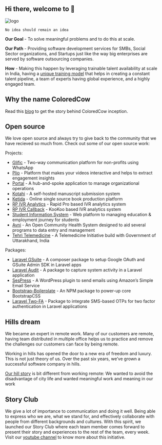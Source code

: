 ## Hi there, welcome to 👋

![logo](https://user-images.githubusercontent.com/32592458/168741331-8bf05781-1a8d-4a68-b390-444be87086e2.jpg)

`No idea should remain an idea`


**Our Goal** - To solve meaningful problems and to do this at scale.

**Our Path** - Providing software development services for SMBs, Social Sector organizations, and Startups just like the way big enterprises are served by software outsourcing companies.

**How** - Making this happen by leveraging trainable talent availability at scale in India, having a [unique training model](https://coloredcow.com/codetrek/) that helps in creating a constant talent pipeline, a team of experts having global experience, and a highly engaged team.


## Why the name ColoredCow

Read this [blog](https://coloredcow.com/coloredcow-name-story/) to get the story behind ColoredCow inception.

## Open source 

We love open source and always try to give back to the community that we have recieved so much from. Check out some of our open source work:

Projects:
- [Glific](https://github.com/glific/glific-frontend) - Two-way communication platform for non-profits using WhatsApp
- [Plio](https://github.com/avantifellows?q=plio) - Platform that makes your videos interactive and helps to extract engagement insights
- [Portal](https://github.com/coloredcow/employee-portal) - A hub-and-spoke application to manage organizational operations
- [Kotahi](https://gitlab.coko.foundation/kotahi/kotahi) - A self-hosted manuscript submission system
- [Ketida](https://gitlab.coko.foundation/ketida/ketida) - Online single source book production platform
- [RP IVR Analytics](https://github.com/DostEducation/RP_IVR_analytics) - Rapid Pro based IVR analytics system
- [RP IVR Callback](https://github.com/DostEducation/RP_IVR_callback) - KooKoo based IVR analytics system
- [Student Information System](https://github.com/gitmedha/sis-frontend) - Web platform to managing education & employment journey for students
- [Avni](https://github.com/avniproject/avni-webapp) - An Open Community Health System designed to aid several programs to data entry and management
- [Tehri Telemedicine](https://github.com/ColoredCow/telemedicine-for-tehri) - A Telemedicine Initiative build with Government of Uttarakhand, India


Packages:
- [Laravel GSuite](https://packagist.org/packages/coloredcow/laravel-gsuite) - A composer package to setup Google OAuth and GSuite Admin SDK in Laravel apps
- [Laravel Audit](https://github.com/ColoredCow/laravel-audit) - A package to capture system activity in a Laravel application
- [SesPress](https://wordpress.org/plugins/sespress/) - A WordPress plugin to send emails using Amazon’s Simple Email Service
- [Bootstrap-Boilerplate](https://www.npmjs.com/package/bootstrap-boilerplate) - An NPM package to power-up core BootstrapCSS
- [Laravel Two-FA](https://github.com/ColoredCow/laravel-twofactorauth) - Package to integrate SMS-based OTPs for two factor authentication in Laravel applications


## Hills dream

We became an expert in remote work. Many of our customers are remote, having team distributed in multiple office helps us to practice and remove the challenges our customers can face by being remote. 

Working in hills has opened the door to a new era of freedom and luxury. This is not just theory of us. Over the past six years, we’ve grown a successful software company in hills.

[Our hill story](https://coloredcow.com/category/hill-story/) is bit different from working remote: We wanted to avoid the disadvantage of city life and wanted meaningful work and meaning in our work


## Story Club

We give a lot of importance to communication and doing it well. Being able to express who we are, what we stand for, and effectively collaborate with people from different backgrounds and cultures. With this spirit, we launched our Story Club where each team member comes forward to present their story and experiences to the rest of the team, every week. Visit our [youtube channel](https://www.youtube.com/watch?v=TVCPQ-ZKNgs&list=PLn1_vUUOj6IG5l5As7A2ESrRRvb9QkSeY) to know more about this initiative.

